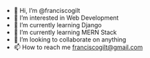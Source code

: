 - 👋 Hi, I’m @franciscogilt
- 👀 I’m interested in Web Development
- 🌱 I’m currently learning Django
- 🌱 I’m currently learning MERN Stack
- 💞️ I’m looking to collaborate on anything
- 📫 How to reach me franciscogilt@gmail.com
